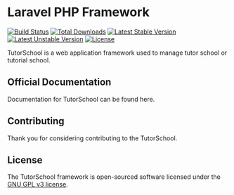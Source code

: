 # Laravel PHP Framework

[![Build Status](https://travis-ci.org/soap/TutorSchool.svg)](https://travis-ci.org/soap/TutorSchool)
[![Total Downloads](https://poser.pugx.org/laravel/framework/d/total.svg)](https://packagist.org/packages/soap/TutorSchool)
[![Latest Stable Version](https://poser.pugx.org/laravel/framework/v/stable.svg)](https://packagist.org/packages/soap/TutorSchool)
[![Latest Unstable Version](https://poser.pugx.org/laravel/framework/v/unstable.svg)](https://packagist.org/packages/soap/TutorSchoolk)
[![License](https://poser.pugx.org/laravel/framework/license.svg)](https://packagist.org/packages/soap/TutorSchool)

TutorSchool is a web application framework used to manage tutor school or tutorial school. 

## Official Documentation

Documentation for TutorSchool can be found here.

## Contributing

Thank you for considering contributing to the TutorSchool.


## License

The TutorSchool framework is open-sourced software licensed under the [GNU GPL v3 license](http://opensource.org/licenses/GNUGPLv3).
